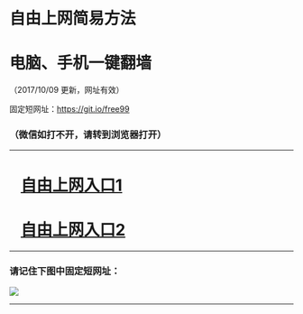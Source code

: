 ﻿# 自由上网简易方法

# 电脑、手机一键翻墙

（2017/10/09 更新，网址有效）

固定短网址：https://git.io/free99

### （微信如打不开，请转到浏览器打开）


***





# &nbsp;&nbsp; <a href="http://ft1752926114.fwq-tz-1001.info/fwqtz01.html?t=100900116302 " target="_blank">自由上网入口1</a>
# &nbsp;&nbsp; <a href="http://ft1475627473.fwq-tz-1002.info/fwqtz02.html?t=10090018067 " target="_blank">自由上网入口2</a>
***

### 请记住下图中固定短网址：

<img src="https://s3-us-west-2.amazonaws.com/fwq-1001/yjfq-20170905okok.png" /> 


***

